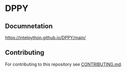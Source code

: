 # DPPY

## Documnetation

https://intelpython.github.io/DPPY/main/

## Contributing

For contributing to this repository see [CONTRIBUTING.md](CONTRIBUTING.md).
